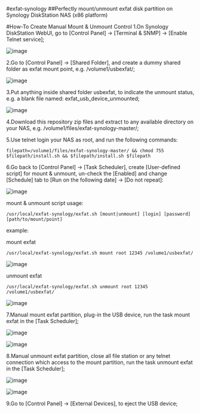 #exfat-synology
##Perfectly mount/unmount exfat disk partition on Synology DiskStation NAS (x86 platform)

#How-To Create Manual Mount & Unmount Control
1.On Synology DiskStation WebUI, go to [Control Panel] -> [Terminal & SNMP] -> [Enable Telnet service];

![image](https://raw.githubusercontent.com/luckylz2git/exfat-synology/master/images/enable_telnet.png)

2.Go to [Control Panel] -> [Shared Folder], and create a dummy shared folder as exfat mount point, e.g. /volume1/usbexfat/;

![image](https://raw.githubusercontent.com/luckylz2git/exfat-synology/master/images/create_mount_point.png)

3.Put anything inside shared folder usbexfat, to indicate the unmount status, e.g. a blank file named: exfat_usb_device_unmounted;

![image](https://raw.githubusercontent.com/luckylz2git/exfat-synology/master/images/create_blank_file.png)

4.Download this repository zip files and extract to any available directory on your NAS, e.g. /volume1/files/exfat-synology-master/;

5.Use telnet login your NAS as root, and run the following commands:

```
filepath=/volume1/files/exfat-synology-master/ && chmod 755 $filepath/install.sh && $filepath/install.sh $filepath
```

6.Go back to [Control Panel] -> [Task Scheduler], create [User-defined script] for mount & unmount, un-check the [Enabled] and change [Schedule] tab to [Run on the following date] -> [Do not repeat]:

![image](https://raw.githubusercontent.com/luckylz2git/exfat-synology/master/images/task_schedule.png)

mount & unmount script usage:

```
/usr/local/exfat-synology/exfat.sh [mount|unmount] [login] [password] [path/to/mount/point]
```

example:

mount exfat

```
/usr/local/exfat-synology/exfat.sh mount root 12345 /volume1/usbexfat/
```

![image](https://raw.githubusercontent.com/luckylz2git/exfat-synology/master/images/create_mount_script.png)

unmount exfat

```
/usr/local/exfat-synology/exfat.sh unmount root 12345 /volume1/usbexfat/
```

![image](https://raw.githubusercontent.com/luckylz2git/exfat-synology/master/images/create_unmount_script.png)

7.Manual mount exfat partition, plug-in the USB device, run the task mount exfat in the [Task Scheduler];

![image](https://raw.githubusercontent.com/luckylz2git/exfat-synology/master/images/mount_exfat.png)

![image](https://raw.githubusercontent.com/luckylz2git/exfat-synology/master/images/mount_status.png)

8.Manual unmount exfat partition, close all file station or any telnet connection which access to the mount partition, run the task unmount exfat in the [Task Scheduler];

![image](https://raw.githubusercontent.com/luckylz2git/exfat-synology/master/images/unmount_exfat.png)

![image](https://raw.githubusercontent.com/luckylz2git/exfat-synology/master/images/unmount_status.png)

9.Go to [Control Panel] -> [External Devices], to eject the USB device;
